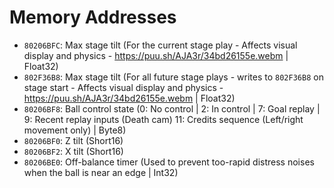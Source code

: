 Memory Addresses
================

- `80206BFC`: Max stage tilt (For the current stage play - Affects visual display and physics - https://puu.sh/AJA3r/34bd26155e.webm | Float32)
- `802F36B8`: Max stage tilt (For all future stage plays - writes to `802F36B8` on stage start - Affects visual display and physics - https://puu.sh/AJA3r/34bd26155e.webm | Float32)
- `80206BF8`: Ball control state (0: No control | 2: In control | 7: Goal replay | 9: Recent replay inputs (Death cam) 11: Credits sequence (Left/right movement only) | Byte8)
- `80206BF0`: Z tilt (Short16)
- `80206BF2`: X tilt (Short16)
- `80206BE0`: Off-balance timer (Used to prevent too-rapid distress noises when the ball is near an edge | Int32)

